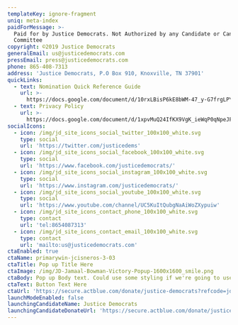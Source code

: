 ```yaml
---
templateKey: ignore-fragment
uniq: meta-index
paidForMessage: >-
  Paid for by Justice Democrats. Not Authorized by any Candidate or Candidate's
  Committee
copyright: ©2019 Justice Democrats
generalEmail: us@justicedemocrats.com
pressEmail: press@justicedemocrats.com
phone: 865-408-7313
address: 'Justice Democrats, P.O Box 910, Knoxville, TN 37901'
quickLinks:
  - text: Nomination Quick Reference Guide
    url: >-
      https://docs.google.com/document/d/10rxLBisP6kE8bWM-47_y-G7frgLPYU66BuMI9LmZgm0/edit
  - text: Privacy Policy
    url: >-
      https://docs.google.com/document/d/1xpvMuQ24IfKX9VgK_ieWqP0qNpeJF1Xww3Wx7VoGqBQ/edit
socialIcons:
  - icon: /img/jd_site_icons_social_twitter_100x100_white.svg
    type: social
    url: 'https://twitter.com/justicedems'
  - icon: /img/jd_site_icons_social_facebook_100x100_white.svg
    type: social
    url: 'https://www.facebook.com/justicedemocrats/'
  - icon: /img/jd_site_icons_social_instagram_100x100_white.svg
    type: social
    url: 'https://www.instagram.com/justicedemocrats/'
  - icon: /img/jd_site_icons_social_youtube_100x100_white.svg
    type: social
    url: 'https://www.youtube.com/channel/UC5KuItQubgNaAiWoZXypuiw'
  - icon: /img/jd_site_icons_contact_phone_100x100_white.svg
    type: contact
    url: 'tel:8654087313'
  - icon: /img/jd_site_icons_contact_email_100x100_white.svg
    type: contact
    url: 'mailto:us@justicedemocrats.com'
ctaEnabled: true
ctaName: primarywin-jcisneros-3-03
ctaTitle: Pop up Title Here
ctaImage: /img/JD-Jamaal-Bowman-Victory-Popup-1600x1600_smile.png
ctaBody: Pop up Body text. Could use some styling if we're going to use it.
ctaText: Button Text Here
ctaUrl: 'https://secure.actblue.com/donate/justice-democrats?refcode=jdweb-20200623-popup'
launchModeEnabled: false
launchingCandidateName: Justice Democrats
launchingCandidateDonateUrl: 'https://secure.actblue.com/donate/justicedemocrats?refcode=website'
---
```

